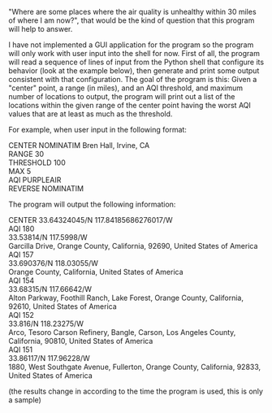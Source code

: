 "Where are some places where the air quality is unhealthy within 30 miles of where I am now?", that would be the kind of question that this program will help to answer. 

I have not implemented a GUI application for the program so the program will only work with user input into the shell for now. First of all, the program will read a sequence of lines of input from the Python shell that configure its behavior (look at the example below), then generate and print some output consistent with that configuration. 
The  goal of the program is this: Given a "center" point, a range (in miles), and an AQI threshold, and maximum number of locations to output, the program will print out a list of the locations within the given range of the center point having the worst AQI values that are at least as much as the threshold. 

For example, when user input in the following format:

CENTER NOMINATIM Bren Hall, Irvine, CA\
RANGE 30\
THRESHOLD 100\
MAX 5\
AQI PURPLEAIR\
REVERSE NOMINATIM

The program will output the following information: 

CENTER 33.64324045/N 117.84185686276017/W\
AQI 180\
33.53814/N 117.5998/W\
Garcilla Drive, Orange County, California, 92690, United States of America\
AQI 157\
33.690376/N 118.03055/W\
Orange County, California, United States of America\
AQI 154\
33.68315/N 117.66642/W\
Alton Parkway, Foothill Ranch, Lake Forest, Orange County, California, 92610, United States of America\
AQI 152\
33.816/N 118.23275/W\
Arco, Tesoro Carson Refinery, Bangle, Carson, Los Angeles County, California, 90810, United States of America\
AQI 151\
33.86117/N 117.96228/W\
1880, West Southgate Avenue, Fullerton, Orange County, California, 92833, United States of America

(the results change in according to the time the program is used, this is only a sample)




